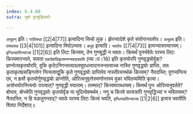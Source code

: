 ```yaml
---
index: 6.4.88
sutra: भुवो वुग्लुङ्लिटोः

---
```

   `अभूवन्` इति। `गातिस्था`  [[2|4|77]]  इत्यादिना सिचो लुक्। झेरन्तादेशे कृते संयोगान्तलोपः। `अभूवम्` इति। `तस्थस्थ`  [[3|4|101]]  इत्यादिना मिपोऽम्भावः। `बभूव` इत्यादि। `भवतेरः`  [[7|4|73]]  इत्यभ्यासस्यात्त्वम्। `इन्धिभवतिभ्याञ्च`  [[1|2|6]]  इति लिटः कित्त्वम्, तेन गुणबुद्धी न भवतः। किमर्थं पुनर्भवेतेः परस्य लिटः कित्त्वमारभ्यते, यावता `एकदेशविकृतमनन्यवद्भवति` (व्या।प।16) इति कृतयोरपि गुणवृद्ध्योर्वुक्? प्राप्नोत्यकृतयोरपि, वुकि कृतेऽनिगन्तत्वादलघूपधत्वादनजन्तत्वाच्च नास्ति गुणवृद्ध्योः प्राप्तिः, ततः कृताकृतप्रसङ्गित्वेन नित्यत्वाद्वुकि कृते गुणवृद्ध्योः प्राप्तिरेव नास्तीत्यनर्थकं कित्त्वम्? नैतदस्ति; वुगप्यनित्य एव, न ह्रसौ कृतयोर्गुणवृद्ध्योः प्राप्नोति, ओरित्यनुवृत्तेरुवर्णान्तस्य वुका भवितव्यमिति कृत्वा। अत्रोभयोरनित्ययोः परत्वात्? गुणवृद्धी स्याताम्। तस्मात्? कित्त्वमारब्धव्यम्। किमर्थं पुनः ओरित्यनुवर्तते? बोभाव, बोभवेति गुणवृद्ध्योः कृतयोर्वृङ मा भूदित्येवमर्थम्। ननु च कित्त्वे सत्यत्रापि गुणवृद्धिभ्यां न भवितव्यम्? नैतदस्ति; न हि यङलुगन्ताद्? भवतेः परस्य लिटः कित्वं भवति, `इन्धिभवतिभ्याञ्च`  [[1|2|6]]  इत्यत्र भवतीति श्तिपा निर्देशात्॥